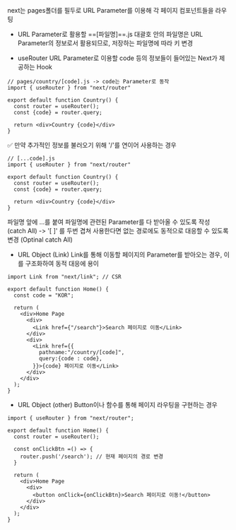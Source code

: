 next는 pages폴더를 필두로 URL Parameter를 이용해 각 페이지 컴포넌트들을 라우팅

- URL Parameter로 활용할 ==[파일명]==.js
대괄호 안의 파일명은 URL Parameter의 정보로서 활용되므로, 저장하는 파일명에 따라 키 변경

- useRouter
URL Parameter로 이용할 code 등의 정보들이 들어있는 Next가 제공하는 Hook
```JSX
// pages/country/[code].js -> code는 Parameter로 동작
import { useRouter } from "next/router"

export default function Country() {
  const router = useRouter();
  const {code} = router.query;

  return <div>Country {code}</div>
}
```

✅ 만약 추가적인 정보를 불러오기 위해 '/'를 연이어 사용하는 경우
```JSX
// [...code].js
import { useRouter } from "next/router"

export default function Country() {
  const router = useRouter();
  const {code} = router.query;

  return <div>Country {code}</div>
}
```
파일명 앞에 ...를 붙여 파일명에 관련된 Parameter를 다 받아올 수 있도록 작성 (catch All)
-> '\[ \]' 를 두번 겹쳐 사용한다면 없는 경로에도 동적으로 대응할 수 있도록 변경 (Optinal catch All)

- URL Object (Link)
Link를 통해 이동할 페이지의 Parameter를 받아오는 경우, 이를 구조화하여 동적 대응에 용이
```JSX
import Link from "next/link"; // CSR

export default function Home() {
  const code = "KOR";

  return (
    <div>Home Page
      <div>
        <Link href={"/search"}>Search 페이지로 이동</Link>
      </div>
      <div>
        <Link href={{
          pathname:"/country/[code]",
          query:{code : code},
        }}>{code} 페이지로 이동</Link>
      </div>
    </div>
  );
}
```

- URL Object (other)
Button이나 함수를 통해 페이지 라우팅을 구현하는 경우
```JSX
import { useRouter } from "next/router";

export default function Home() {
  const router = useRouter();

  const onClickBtn =() => {
    router.push('/search'); // 현재 페이지의 경로 변경
  }

  return (
    <div>Home Page
      <div>
        <button onClick={onClickBtn}>Search 페이지로 이동!</button>
      </div>
    </div>
  );
}
```




